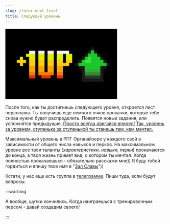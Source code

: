 ```yaml
---
slug: /tutor-next-level
title: Следующий уровень
---
```


![](../../static/img/level_up)

После того, как ты достигнешь следующего уровня, откроется лист персонажа. Ты получишь еще немного очков прокачки, которые тебе снова нужно будет распределить. Появятся новые задания, или усложнятся предыдущие. [Просто всегда двигайся вперед!](https://nerdistway.blogspot.com/2014/10/blog-post.html) [Так, уровень за уровнем, ступенька за ступенькой ты станешь тем, кем мечтал.](https://nerdistway.blogspot.com/2017/05/blog-post_1.html)

Максимальный уровень в РПГ Органайзере у каждого свой в зависимости от общего числа навыков и перков. На максимальном уровне все твои таланты (*характеристики, навыки, перки*) прокачаются до конца, а твоя жизнь примет вид, о котором ты мечтал. Когда полностью прокачаешься - обязательно расскажи мне)) Я буду тобой гордиться и впишу твое имя в "[Зал Славы](https://nerdistway.blogspot.com/2013/05/blog-post_91.html)"))

Кстати, у нас еще есть группа в [телеграмме](https://t.me/rpgorganizerchat). Пиши туда, если будут вопросы.

:::warning &nbsp;

А вообще, шутки кончились. Когда наиграешься с тренировочным персом - давай создадим своего!

:::